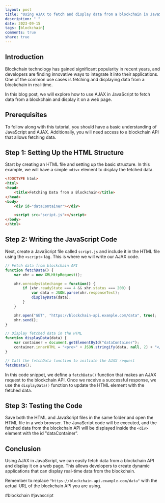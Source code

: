 ```yaml
---
layout: post
title: "Using AJAX to fetch and display data from a blockchain in JavaScript"
description: " "
date: 2023-09-15
tags: [blockchain]
comments: true
share: true
---
```


## Introduction

Blockchain technology has gained significant popularity in recent years, and developers are finding innovative ways to integrate it into their applications. One of the common use cases is fetching and displaying data from a blockchain in real-time.

In this blog post, we will explore how to use AJAX in JavaScript to fetch data from a blockchain and display it on a web page.

## Prerequisites

To follow along with this tutorial, you should have a basic understanding of JavaScript and AJAX. Additionally, you will need access to a blockchain API that allows fetching data.

## Step 1: Setting Up the HTML Structure

Start by creating an HTML file and setting up the basic structure. In this example, we will have a simple `<div>` element to display the fetched data.

```html
<!DOCTYPE html>
<html>
<head>
    <title>Fetching Data from a Blockchain</title>
</head>
<body>
    <div id="dataContainer"></div>

    <script src="script.js"></script>
</body>
</html>
```

## Step 2: Writing the JavaScript Code

Next, create a JavaScript file called `script.js` and include it in the HTML file using the `<script>` tag. This is where we will write our AJAX code.

```javascript
// Fetch data from blockchain API
function fetchData() {
    var xhr = new XMLHttpRequest();

    xhr.onreadystatechange = function() {
        if (xhr.readyState === 4 && xhr.status === 200) {
            var data = JSON.parse(xhr.responseText);
            displayData(data);
        }
    }

    xhr.open("GET", "https://blockchain-api.example.com/data", true);
    xhr.send();
}

// Display fetched data in the HTML
function displayData(data) {
    var container = document.getElementById("dataContainer");
    container.innerHTML = "<pre>" + JSON.stringify(data, null, 2) + "</pre>";
}

// Call the fetchData function to initiate the AJAX request
fetchData();
```

In this code snippet, we define a `fetchData()` function that makes an AJAX request to the blockchain API. Once we receive a successful response, we use the `displayData()` function to update the HTML element with the fetched data.

## Step 3: Testing the Code

Save both the HTML and JavaScript files in the same folder and open the HTML file in a web browser. The JavaScript code will be executed, and the fetched data from the blockchain API will be displayed inside the `<div>` element with the id "dataContainer".

## Conclusion

Using AJAX in JavaScript, we can easily fetch data from a blockchain API and display it on a web page. This allows developers to create dynamic applications that can display real-time data from the blockchain.

Remember to replace `"https://blockchain-api.example.com/data"` with the actual URL of the blockchain API you are using.

#blockchain #javascript